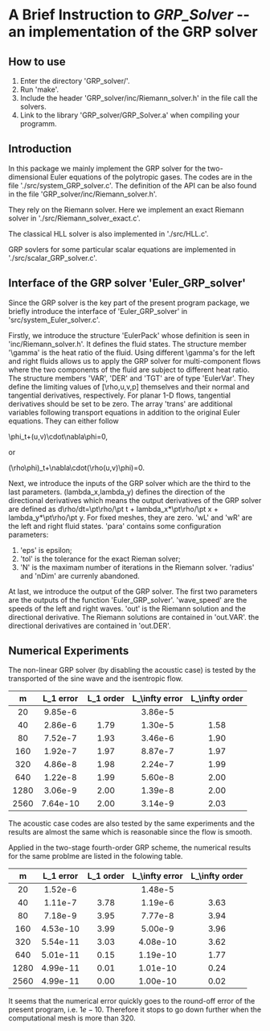 A Brief Instruction to *GRP_Solver* -- an implementation of the GRP solver
===

How to use
---

  1. Enter the directory 'GRP_solver/'.
  2. Run 'make'.
  3. Include the header 'GRP_solver/inc/Riemann_solver.h' in the file call the solvers.
  4. Link to the library 'GRP_solver/GRP_Solver.a' when compiling your programm.



Introduction
---

In this package we mainly implement the GRP solver for the two-dimensional Euler equations of the polytropic gases. The codes are in the file './src/system_GRP_solver.c'. The definition of the API can be also found in the file 'GRP_solver/inc/Riemann_solver.h'.


They rely on the Riemann solver. Here we implement an exact Riemann solver in './src/Riemann_solver_exact.c'.

The classical HLL solver is also implemented in './src/HLL.c'.

GRP sovlers for some particular scalar equations are implemented in './src/scalar_GRP_solver.c'.



Interface of the GRP solver 'Euler_GRP_solver'
---

Since the GRP solver is the key part of the present program package, we briefly introduce the interface of 'Euler_GRP_solver' in 'src/system_Euler_solver.c'.

Firstly, we introduce the structure 'EulerPack' whose definition is seen in 'inc/Riemann_solver.h'. It defines the fluid states. The structure member '\gamma' is the heat ratio of the fluid. Using different \gamma's for the left and right fluids allows us to apply the GRP solver for multi-component flows where the two components of the fluid are subject to different heat ratio. The structure members 'VAR', 'DER' and 'TGT' are of type 'EulerVar'. They define the limiting values of [\rho,u,v,p] themselves and their normal and tangential derivatives, respectively. For planar 1-D flows, tangential derivatives should be set to be zero. The array 'trans' are additional variables following transport equations in addition to the original Euler equations. They can either follow

\phi_t+(u,v)\cdot\nabla\phi=0,

or

(\rho\phi)_t+\nabla\cdot(\rho(u,v)\phi)=0.

Next, we introduce the inputs of the GRP solver which are the third to the last parameters. (lambda_x,lambda_y) defines the direction of the directional derivatives which means the output derivatives of the GRP solver are defined as
d\rho/dt=\pt\rho/\pt t + lambda_x*\pt\rho/\pt x + lambda_y*\pt\rho/\pt y.
For fixed meshes, they are zero. 'wL' and 'wR' are the left and right fluid states. 'para' contains some configuration parameters:
1. 'eps' is epsilon;
2. 'tol' is the tolerance for the exact Rieman solver;
3. 'N' is the maximam number of iterations in the Riemann solver.
'radius' and 'nDim' are currenly abandoned.

At last, we introduce the output of the GRP solver. The first two parameters are the outputs of the function 'Euler_GRP_solver'. 'wave_speed' are the speeds of the left and right waves. 'out' is the Riemann solution and the directional derivative. The Riemann solutions are contained in 'out.VAR'. the directional derivatives are contained in 'out.DER'.



Numerical Experiments
---

The non-linear GRP solver (by disabling the acoustic case) is tested by the transported of the sine wave and the isentropic flow.

|  m  | L_1 error | L_1 order | L_\infty error | L_\infty order |
|:---:|:---------:|:---------:|:--------------:|:--------------:|
|  20 |  9.85e-6  |           |     3.86e-5    |                |
|  40 |  2.86e-6  |    1.79   |     1.30e-5    |       1.58     |
|  80 |  7.52e-7  |    1.93   |     3.46e-6    |       1.90     |
| 160 |  1.92e-7  |    1.97   |     8.87e-7    |       1.97     |
| 320 |  4.86e-8  |    1.98   |     2.24e-7    |       1.99     |
| 640 |  1.22e-8  |    1.99   |     5.60e-8    |       2.00     |
|1280 |  3.06e-9  |    2.00   |     1.39e-8    |       2.00     |
|2560 |  7.64e-10 |    2.00   |     3.14e-9    |       2.03     |

The acoustic case codes are also tested by the same experiments and the results are almost the same which is reasonable since the flow is smooth.

Applied in the two-stage fourth-order GRP scheme, the numerical results for the same problme are listed in the folowing table.

|  m  | L_1 error | L_1 order | L_\infty error | L_\infty order |
|:---:|:---------:|:---------:|:--------------:|:--------------:|
|  20 |  1.52e-6  |           |     1.48e-5    |                |
|  40 |  1.11e-7  |   3.78    |     1.19e-6    |        3.63    |
|  80 |  7.18e-9  |   3.95    |     7.77e-8    |        3.94    |
| 160 |  4.53e-10 |   3.99    |     5.00e-9    |        3.96    |
| 320 |  5.54e-11 |   3.03    |     4.08e-10   |        3.62    |
| 640 |  5.01e-11 |   0.15    |     1.19e-10   |        1.77    |
|1280 |  4.99e-11 |   0.01    |     1.01e-10   |        0.24    |
|2560 |  4.99e-11 |   0.00    |     1.00e-10   |        0.02    |

It seems that the numerical error quickly goes to the round-off error of the present program, i.e. $1e-10$. Therefore it stops to go down further when the computational mesh is more than 320.
